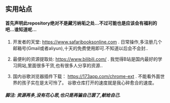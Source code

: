 ## 实用站点

#### 首先声明此repository绝对不是藏污纳垢之处...不过可能也是应该会有福利的吧...谁知道呢...

1. 开发者的天堂: https://www.safaribooksonline.com . 日常操作,多注册几个邮箱号(Gmail或者aliyun),十天的免费使用即可.不知道以后会不会封..

2. 最便利的资源提取处: https://www.bilibili.com/ . 我觉得B站是国内最好的学习网站,里面很多干货,也有很多人分享的资源..

3. 国内谷歌浏览器插件下载： https://173app.com/chrome-ext . 不能看外面世界的孩子实在是太可怜了。 谷歌仓库打开的速度就是我心碎愈合的速度。

##### 脚注: 资源再多,没有花心思,也只是再骗自己罢了,献给自己.
